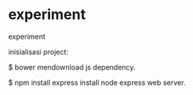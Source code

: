 experiment
==========

experiment

inisialisasi project:

$ bower
  mendownload js dependency.

$ npm install express
  install node express web server.

